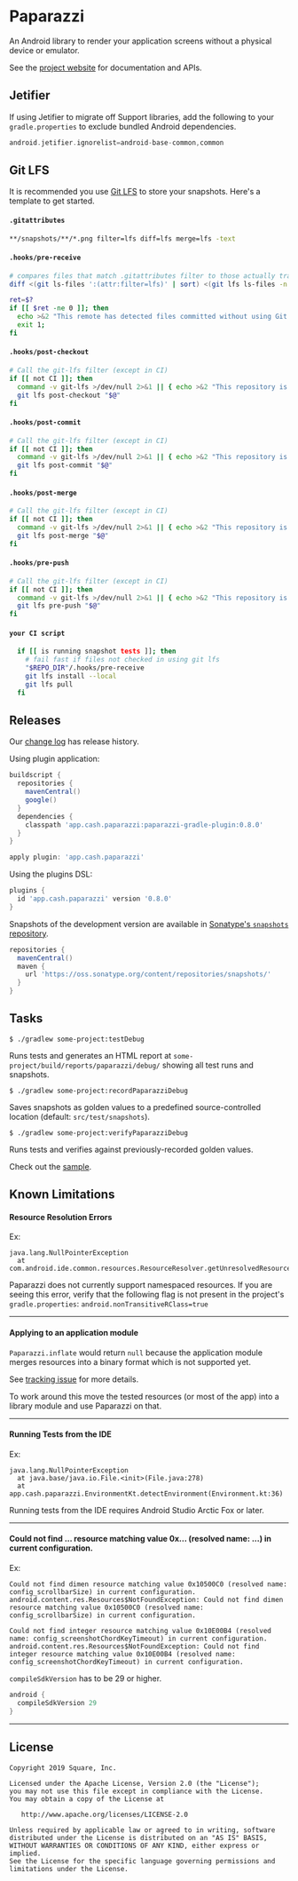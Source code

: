 Paparazzi
========

An Android library to render your application screens without a physical device or emulator.

See the [project website][paparazzi] for documentation and APIs.

Jetifier
--------

If using Jetifier to migrate off Support libraries, add the following to your `gradle.properties` to 
exclude bundled Android dependencies.

```groovy
android.jetifier.ignorelist=android-base-common,common
```

Git LFS
--------
It is recommended you use [Git LFS][lfs] to store your snapshots.  Here's a template to get started.

#### **`.gitattributes`**
```bash
**/snapshots/**/*.png filter=lfs diff=lfs merge=lfs -text
```

#### **`.hooks/pre-receive`**
```bash
# compares files that match .gitattributes filter to those actually tracked by git-lfs
diff <(git ls-files ':(attr:filter=lfs)' | sort) <(git lfs ls-files -n | sort) >/dev/null

ret=$?
if [[ $ret -ne 0 ]]; then
  echo >&2 "This remote has detected files committed without using Git LFS. Run 'brew install git-lfs && git lfs install' to install it and re-commit your files.";
  exit 1;
fi
```

#### **`.hooks/post-checkout`**
```bash
# Call the git-lfs filter (except in CI)
if [[ not CI ]]; then
  command -v git-lfs >/dev/null 2>&1 || { echo >&2 "This repository is configured for Git LFS but 'git-lfs' was not found on your path. Run 'brew install git-lfs && git lfs install' to install it."; exit 2; }
  git lfs post-checkout "$@"
fi
```

#### **`.hooks/post-commit`**
```bash
# Call the git-lfs filter (except in CI)
if [[ not CI ]]; then
  command -v git-lfs >/dev/null 2>&1 || { echo >&2 "This repository is configured for Git LFS but 'git-lfs' was not found on your path. Run 'brew install git-lfs && git lfs install' to install it."; exit 2; }
  git lfs post-commit "$@"
fi
```

#### **`.hooks/post-merge`**
```bash
# Call the git-lfs filter (except in CI)
if [[ not CI ]]; then
  command -v git-lfs >/dev/null 2>&1 || { echo >&2 "This repository is configured for Git LFS but 'git-lfs' was not found on your path. Run 'brew install git-lfs && git lfs install' to install it."; exit 2; }
  git lfs post-merge "$@"
fi
```

#### **`.hooks/pre-push`**
```bash
# Call the git-lfs filter (except in CI)
if [[ not CI ]]; then
  command -v git-lfs >/dev/null 2>&1 || { echo >&2 "This repository is configured for Git LFS but 'git-lfs' was not found on your path. Run 'brew install git-lfs && git lfs install' to install it."; exit 2; }
  git lfs pre-push "$@"
fi
```

#### **`your CI script`**
```bash
  if [[ is running snapshot tests ]]; then
    # fail fast if files not checked in using git lfs
    "$REPO_DIR"/.hooks/pre-receive
    git lfs install --local
    git lfs pull
  fi
```

Releases
--------

Our [change log][changelog] has release history.

Using plugin application:
```groovy
buildscript {
  repositories {
    mavenCentral()
    google()
  }
  dependencies {
    classpath 'app.cash.paparazzi:paparazzi-gradle-plugin:0.8.0'
  }
}

apply plugin: 'app.cash.paparazzi'
```

Using the plugins DSL:
```groovy
plugins {
  id 'app.cash.paparazzi' version '0.8.0'
}
```

Snapshots of the development version are available in [Sonatype's `snapshots` repository][snap].

```groovy
repositories {
  mavenCentral()
  maven {
    url 'https://oss.sonatype.org/content/repositories/snapshots/'
  }
}
```

Tasks
-------
```
$ ./gradlew some-project:testDebug
```

Runs tests and generates an HTML report at `some-project/build/reports/paparazzi/debug/` showing all 
test runs and snapshots. 

```
$ ./gradlew some-project:recordPaparazziDebug
```

Saves snapshots as golden values to a predefined source-controlled location 
(default: `src/test/snapshots`).

```
$ ./gradlew some-project:verifyPaparazziDebug
```

Runs tests and verifies against previously-recorded golden values.

Check out the [sample][sample].

Known Limitations
-------

#### Resource Resolution Errors
Ex: 
```
java.lang.NullPointerException
  at com.android.ide.common.resources.ResourceResolver.getUnresolvedResource(ResourceResolver.java:421)
```
Paparazzi does not currently support namespaced resources. If you are seeing this error, verify that the following flag is 
not present in the project's `gradle.properties`:
`android.nonTransitiveRClass=true`

-------

#### Applying to an application module

`Paparazzi.inflate` would return `null` because the application module merges resources into a binary format which is not supported yet.

See [tracking issue](https://github.com/cashapp/paparazzi/issues/107) for more details.

To work around this move the tested resources (or most of the app) into a library module and use Paparazzi on that.

-------

#### Running Tests from the IDE
Ex:
```
java.lang.NullPointerException
  at java.base/java.io.File.<init>(File.java:278)
  at app.cash.paparazzi.EnvironmentKt.detectEnvironment(Environment.kt:36)
```
Running tests from the IDE requires Android Studio Arctic Fox or later. 

-------

#### Could not find ... resource matching value 0x... (resolved name: ...) in current configuration.
Ex:
```
Could not find dimen resource matching value 0x10500C0 (resolved name: config_scrollbarSize) in current configuration.
android.content.res.Resources$NotFoundException: Could not find dimen resource matching value 0x10500C0 (resolved name: config_scrollbarSize) in current configuration.

Could not find integer resource matching value 0x10E00B4 (resolved name: config_screenshotChordKeyTimeout) in current configuration.
android.content.res.Resources$NotFoundException: Could not find integer resource matching value 0x10E00B4 (resolved name: config_screenshotChordKeyTimeout) in current configuration.
```
`compileSdkVersion` has to be 29 or higher. 
```kotlin
android {
  compileSdkVersion 29
}
```

-------- 

License
-------

```
Copyright 2019 Square, Inc.

Licensed under the Apache License, Version 2.0 (the "License");
you may not use this file except in compliance with the License.
You may obtain a copy of the License at

   http://www.apache.org/licenses/LICENSE-2.0

Unless required by applicable law or agreed to in writing, software
distributed under the License is distributed on an "AS IS" BASIS,
WITHOUT WARRANTIES OR CONDITIONS OF ANY KIND, either express or implied.
See the License for the specific language governing permissions and
limitations under the License.
```

 [changelog]: https://cashapp.github.io/paparazzi/changelog/
 [paparazzi]: https://cashapp.github.io/paparazzi/
 [sample]: https://github.com/cashapp/paparazzi/tree/master/sample
 [snap]: https://oss.sonatype.org/content/repositories/snapshots/app/cash/paparazzi/
 [lfs]: https://git-lfs.github.com/
